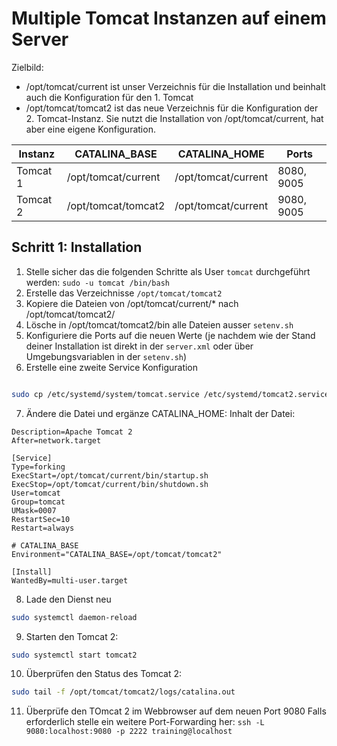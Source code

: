 # Multiple Tomcat Instanzen auf einem Server
Zielbild:
- /opt/tomcat/current ist unser Verzeichnis für die Installation und beinhalt auch die Konfiguration für den 1. Tomcat
- /opt/tomcat/tomcat2 ist das neue Verzeichnis für die Konfiguration der 2. Tomcat-Instanz. Sie nutzt die Installation von /opt/tomcat/current, hat aber eine eigene Konfiguration.

| Instanz | CATALINA_BASE       | CATALINA_HOME          | Ports      |
|---------|---------------------|------------------------|------------|
| Tomcat 1| /opt/tomcat/current | /opt/tomcat/current    | 8080, 9005 |
| Tomcat 2| /opt/tomcat/tomcat2 | /opt/tomcat/current    | 9080, 9005 |

## Schritt 1: Installation
1. Stelle sicher das die folgenden Schritte als User `tomcat` durchgeführt werden: `sudo -u tomcat /bin/bash`
2. Erstelle das Verzeichnisse `/opt/tomcat/tomcat2`
3. Kopiere die Dateien von /opt/tomcat/current/* nach /opt/tomcat/tomcat2/
4. Lösche in /opt/tomcat/tomcat2/bin alle Dateien ausser `setenv.sh`
5. Konfiguriere die Ports auf die neuen Werte (je nachdem wie der Stand deiner Installation ist direkt in der `server.xml` oder über Umgebungsvariablen in der `setenv.sh`)
6. Erstelle eine zweite Service Konfiguration

```bash

sudo cp /etc/systemd/system/tomcat.service /etc/systemd/tomcat2.service

```

7. Ändere die Datei und ergänze CATALINA_HOME:
   Inhalt der Datei:
```plaintext
Description=Apache Tomcat 2
After=network.target

[Service]
Type=forking
ExecStart=/opt/tomcat/current/bin/startup.sh
ExecStop=/opt/tomcat/current/bin/shutdown.sh
User=tomcat
Group=tomcat
UMask=0007
RestartSec=10
Restart=always

# CATALINA_BASE
Environment="CATALINA_BASE=/opt/tomcat/tomcat2"

[Install]
WantedBy=multi-user.target
```

8. Lade den Dienst neu
```bash
sudo systemctl daemon-reload
```

9. Starten den Tomcat 2:
```bash
sudo systemctl start tomcat2
```

10. Überprüfen den Status des Tomcat 2:
```bash
sudo tail -f /opt/tomcat/tomcat2/logs/catalina.out
```

11. Überprüfe den TOmcat 2 im Webbrowser auf dem neuen Port 9080
Falls erforderlich stelle ein weitere Port-Forwarding her: `ssh -L 9080:localhost:9080 -p 2222 training@localhost`
